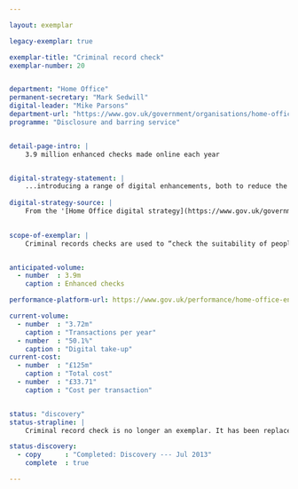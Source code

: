 ```yaml
---

layout: exemplar

legacy-exemplar: true

exemplar-title: "Criminal record check"
exemplar-number: 20


department: "Home Office"
permanent-secretary: "Mark Sedwill"
digital-leader: "Mike Parsons"
department-url: "https://www.gov.uk/government/organisations/home-office"
programme: "Disclosure and barring service"


detail-page-intro: |
    3.9 million enhanced checks made online each year


digital-strategy-statement: |
    ...introducing a range of digital enhancements, both to reduce the overall number of checks and to transform to digital transactions wherever possible
    
digital-strategy-source: |
    From the '[Home Office digital strategy](https://www.gov.uk/government/publications/home-office-digital-strategy)' --- December 2012
    

scope-of-exemplar: |
    Criminal records checks are used to “check the suitability of people who will be working in positions of trust, primarily with children or vulnerable adults… (DBS) will be introducing a range of digital enhancements, both to reduce the overall number of checks and to transform to digital transactions wherever possible” - [Home Office digital strategy](https://www.gov.uk/government/publications/home-office-digital-strategy)


anticipated-volume:
  - number  : 3.9m
    caption : Enhanced checks

performance-platform-url: https://www.gov.uk/performance/home-office-enhanced-criminal-records-checks

current-volume:
  - number  : "3.72m"
    caption : "Transactions per year"
  - number  : "50.1%"
    caption : "Digital take-up"
current-cost:
  - number  : "£125m"
    caption : "Total cost"
  - number  : "£33.71"
    caption : "Cost per transaction"


status: "discovery"
status-strapline: |
    Criminal record check is no longer an exemplar. It has been replaced by [Passports](/transformation/passports).

status-discovery:
  - copy      : "Completed: Discovery --- Jul 2013"
    complete  : true

---
```




